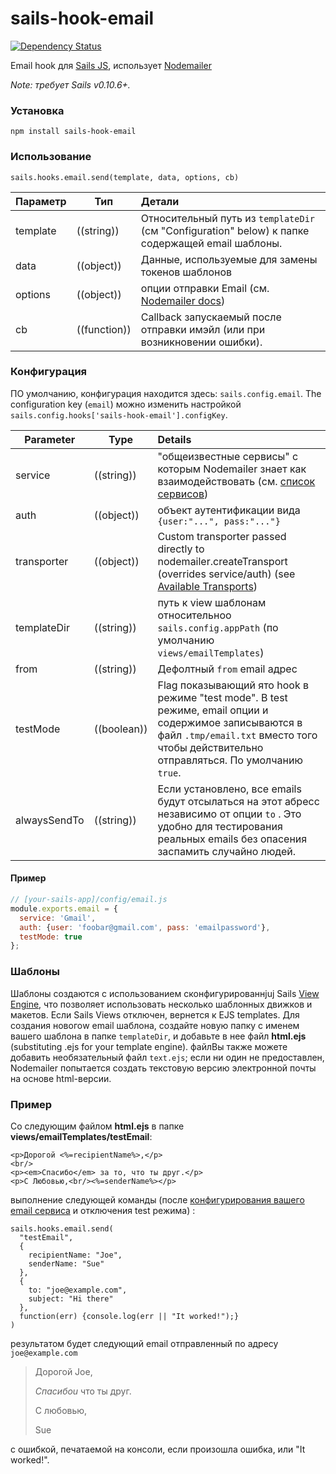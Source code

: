 # sails-hook-email

[![Dependency Status](https://david-dm.org/balderdashy/sails-hook-email.svg)](https://david-dm.org/balderdashy/sails-hook-email)

Email hook для [Sails JS](http://sailsjs.org), использует [Nodemailer](https://github.com/andris9/Nodemailer/blob/v1.3.4/README.md)

*Note: требует Sails v0.10.6+.*

### Установка

`npm install sails-hook-email`

### Использование

`sails.hooks.email.send(template, data, options, cb)`

Параметр       | Тип                 | Детали
-------------- | ------------------- |:---------------------------------
template       | ((string))          | Относительный путь из `templateDir` (см "Configuration" below) к папке содержащей email шаблоны.
data           | ((object))          | Данные, используемые для замены токенов шаблонов
options        | ((object))          | опции отправки Email (см. [Nodemailer docs](https://github.com/andris9/Nodemailer/blob/v1.3.4/README.md#e-mail-message-fields))
cb             | ((function))        | Callback запускаемый после отправки имэйл (или при возникновении ошибки).

### Конфигурация

ПО умолчанию, конфигурация находится здесь: `sails.config.email`.  The configuration key (`email`) можно изменить настройкой `sails.config.hooks['sails-hook-email'].configKey`.

Parameter      | Type                | Details
-------------- | ------------------- |:---------------------------------
service        | ((string)) | "общеизвестные сервисы" с которым Nodemailer знает как взаимодействовать (см. [список сервисов](https://github.com/andris9/nodemailer-wellknown/blob/v0.1.5/README.md#supported-services))
auth | ((object)) | объект аутентификации вида `{user:"...", pass:"..."}`
transporter | ((object)) | Custom transporter passed directly to nodemailer.createTransport (overrides service/auth) (see [Available Transports](https://github.com/andris9/Nodemailer/blob/v1.3.4/README.md#available-transports))
templateDir | ((string)) | путь к view шаблонам относительноo `sails.config.appPath` (по умолчанию `views/emailTemplates`)
from | ((string)) | Дефолтный `from` email адрес
testMode | ((boolean)) | Flag показывающий ято hook в режиме "test mode".  В test режиме, email опции и содержимое записываются в файл `.tmp/email.txt` вместо того чтобы действительно отправляться.  По умолчанию `true`.
alwaysSendTo | ((string)) | Если установлено, все emails будут отсылаться на этот абресс независимо от опции `to` .  Это удобно для тестирования реальных emails без опасения заспамить случайно людей.

#### Пример

```javascript
// [your-sails-app]/config/email.js
module.exports.email = {
  service: 'Gmail',
  auth: {user: 'foobar@gmail.com', pass: 'emailpassword'},
  testMode: true
};

```


### Шаблоны

Шаблоны создаются с использованием сконфигурированнjuj Sails [View Engine](http://sailsjs.org/#!/documentation/concepts/Views/ViewEngines.html), что позволяет использовать несколько шаблонных движков и макетов.  Если Sails Views отключен, вернется к EJS templates. Для создания новогоw email шаблона, создайте новую папку с именем вашего шаблона в папке `templateDir`, и добавьте в нее файл **html.ejs** (substituting .ejs for your template engine).   файлВы также можете добавить необязательный файл `text.ejs`; если ни один не предоставлен, Nodemailer попытается создать текстовую версию электронной почты на основе html-версии.

### Пример

Со следующим файлом **html.ejs** в папке **views/emailTemplates/testEmail**:

```
<p>Дорогой <%=recipientName%>,</p>
<br/>
<p><em>Спасибо</em> за то, что ты друг.</p>
<p>С Любовью,<br/><%=senderName%></p>
```

выполнение следующей команды (после [конфигурирования вашего email сервиса](https://github.com/емщкеыф/sails-hook-email/edit/tvr_russian/#configuration) и отключения test режима) :

```
sails.hooks.email.send(
  "testEmail",
  {
    recipientName: "Joe",
    senderName: "Sue"
  },
  {
    to: "joe@example.com",
    subject: "Hi there"
  },
  function(err) {console.log(err || "It worked!");}
)
```

результатом будет следующий email отправленный по адресу `joe@example.com`

> Дорогой Joe,
>
> *Спасибоu* что ты друг.
>
> С любовью,
>
> Sue

с ошибкой, печатаемой на консоли, если произошла ошибка, или "It worked!".
